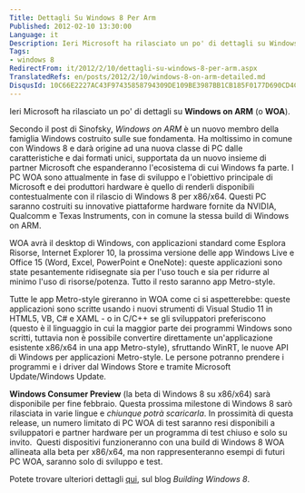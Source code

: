 ```yaml
---
Title: Dettagli Su Windows 8 Per Arm
Published: 2012-02-10 13:30:00
Language: it
Description: Ieri Microsoft ha rilasciato un po' di dettagli su Windows on ARM (o WOA ). Secondo il post di Sinofsky, Windows on ARM è un nuovo membro della famiglia Windows costruito sulle sue fondamenta. Ha moltissimo in comune con Windows 8 e darà origine ad una nuova classe di PC dalle caratteristiche e dai formati unici, supportata da un nuovo insieme di partner Microsoft che espanderanno l'ecosistema di cui Windows fa parte. I PC WOA sono attualmente in fase di sviluppo e l'obiettivo principale di Microsoft e dei produttori hardware è quello di renderli disponibili contestualmente con il rilascio di Windows 8 per x86/x64. Questi PC saranno costruiti su innovative piattaforme hardware fornite da NVIDIA, Qualcomm e Texas Instruments, con in comune la stessa build di Windows on ARM.
Tags:
- windows 8
RedirectFrom: it/2012/2/10/dettagli-su-windows-8-per-arm.aspx
TranslatedRefs: en/posts/2012/2/10/windows-8-on-arm-detailed.md
DisqusId: 10C66E2227AC43F97435858794309DE109BE3987BB1CB185F0177D690CD4CF3E
---
```

Ieri Microsoft ha rilasciato un po' di dettagli su **Windows on ARM** (o **WOA**).

Secondo il post di Sinofsky, *Windows on ARM* è un nuovo membro della famiglia Windows costruito sulle sue fondamenta. Ha moltissimo in comune con Windows 8 e darà origine ad una nuova classe di PC dalle caratteristiche e dai formati unici, supportata da un nuovo insieme di partner Microsoft che espanderanno l'ecosistema di cui Windows fa parte. I PC WOA sono attualmente in fase di sviluppo e l'obiettivo principale di Microsoft e dei produttori hardware è quello di renderli disponibili contestualmente con il rilascio di Windows 8 per x86/x64. Questi PC saranno costruiti su innovative piattaforme hardware fornite da NVIDIA, Qualcomm e Texas Instruments, con in comune la stessa build di Windows on ARM.

WOA avrà il desktop di Windows, con applicazioni standard come Esplora Risorse, Internet Explorer 10, la prossima versione delle app Windows Live e Office 15 (Word, Excel, PowerPoint e OneNote): queste applicazioni sono state pesantemente ridisegnate sia per l'uso touch e sia per ridurre al minimo l'uso di risorse/potenza. Tutto il resto saranno app Metro-style.

Tutte le app Metro-style gireranno in WOA come ci si aspetterebbe: queste applicazioni sono scritte usando i nuovi strumenti di Visual Studio 11 in HTML5, VB, C# e XAML - o in C/C++ se gli sviluppatori preferiscono (questo è il linguaggio in cui la maggior parte dei programmi Windows sono scritti, tuttavia non è possibile convertire direttamente un'applicazione esistente x86/x64 in una app Metro-style), sfruttando WinRT, le nuove API di Windows per applicazioni Metro-style. Le persone potranno prendere i programmi e i driver dal Windows Store e tramite Microsoft Update/Windows Update.

**Windows Consumer Preview** (la beta di Windows 8 su x86/x64) sarà disponibile per fine febbraio. Questa prossima milestone di Windows 8 sarò rilasciata in varie lingue e *chiunque potrà scaricarla*. In prossimità di questa release, un numero limitato di PC WOA di test saranno resi disponibili a sviluppatori e partner hardware per un programma di test chiuso e solo su invito.  Questi dispositivi funzioneranno con una build di Windows 8 WOA allineata alla beta per x86/x64, ma non rappresenteranno esempi di futuri PC WOA, saranno solo di sviluppo e test.

Potete trovare ulteriori dettagli <a href="http://blogs.msdn.com/b/b8/archive/2012/02/09/building-windows-for-the-arm-processor-architecture.aspx" target="_blank">qui</a>, sul blog *Building Windows 8*.